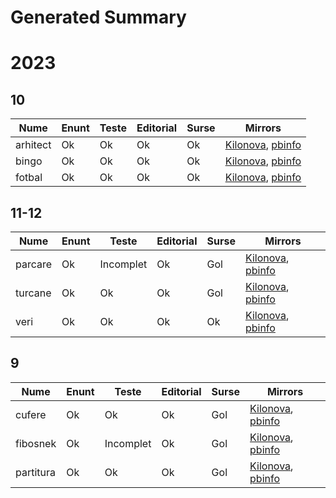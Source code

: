 # Generated Summary

# 2023

## 10

| Nume | Enunt | Teste | Editorial | Surse | Mirrors |
| ---- | ----- | ----- | --------- | ----- | ------- |
| arhitect | Ok | Ok | Ok | Ok | [Kilonova](https://kilonova.ro/problems/504), [pbinfo](https://www.pbinfo.ro/probleme/4392/arhitect) |
| bingo | Ok | Ok | Ok | Ok | [Kilonova](https://kilonova.ro/problems/503), [pbinfo](https://www.pbinfo.ro/probleme/4390/bingo) |
| fotbal | Ok | Ok | Ok | Ok | [Kilonova](https://kilonova.ro/problems/505), [pbinfo](https://www.pbinfo.ro/probleme/4394/fotbal2) |

## 11-12

| Nume | Enunt | Teste | Editorial | Surse | Mirrors |
| ---- | ----- | ----- | --------- | ----- | ------- |
| parcare | Ok | Incomplet | Ok | Gol | [Kilonova](https://kilonova.ro/problems/500), [pbinfo](https://www.pbinfo.ro/probleme/4413/parcare2) |
| turcane | Ok | Ok | Ok | Gol | [Kilonova](https://kilonova.ro/problems/501), [pbinfo](https://www.pbinfo.ro/probleme/4410/turcane) |
| veri | Ok | Ok | Ok | Ok | [Kilonova](https://kilonova.ro/problems/502), [pbinfo](https://www.pbinfo.ro/probleme/4411/veri) |

## 9

| Nume | Enunt | Teste | Editorial | Surse | Mirrors |
| ---- | ----- | ----- | --------- | ----- | ------- |
| cufere | Ok | Ok | Ok | Gol | [Kilonova](https://kilonova.ro/problems/508), [pbinfo](https://www.pbinfo.ro/probleme/4393/cufere) |
| fibosnek | Ok | Incomplet | Ok | Gol | [Kilonova](https://kilonova.ro/problems/506), [pbinfo](https://www.pbinfo.ro/probleme/4406/fibosnek) |
| partitura | Ok | Ok | Ok | Gol | [Kilonova](https://kilonova.ro/problems/507), [pbinfo](https://www.pbinfo.ro/probleme/4407/partitura) |
